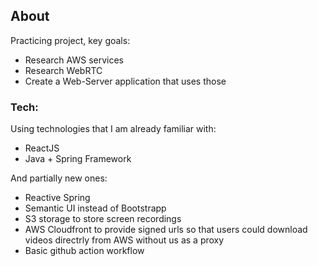 ## About
Practicing project, key goals:
* Research AWS services
* Research WebRTC
* Create a Web-Server application that uses those

### Tech:
Using technologies that I am already familiar with:
* ReactJS
* Java + Spring Framework

And partially new ones:
* Reactive Spring
* Semantic UI instead of Bootstrapp
* S3 storage to store screen recordings
* AWS Cloudfront to provide signed urls so that users could download videos directrly from AWS without us as a proxy
* Basic github action workflow
